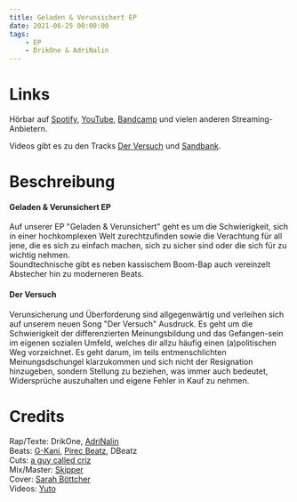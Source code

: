 ```yaml
---
title: Geladen & Verunsichert EP
date: 2021-06-25 00:00:00
tags:
    - EP
    - DrikOne & AdriNalin
---
```


# Links

Hörbar auf [Spotify](https://open.spotify.com/album/1xoAezW20IdjhDj7WTTc6e?si=CnFihL1HQ0COAOVObSsKWQ), [YouTube](https://www.youtube.com/playlist?list=OLAK5uy_mClDIxgPuxajhpTEbWBekZ32hN-UQAZKQ), [Bandcamp](https://drikone.bandcamp.com/album/geladen-verunsichert) und vielen anderen Streaming-Anbietern.

Videos gibt es zu den Tracks [Der Versuch](https://www.youtube.com/watch?v=cssbTlC-6RQ) und [Sandbank](https://www.youtube.com/watch?v=wnphyNKg-vo).

# Beschreibung

#### Geladen & Verunsichert EP

Auf unserer EP "Geladen & Verunsichert" geht es um die Schwierigkeit, sich in einer hochkomplexen Welt zurechtzufinden sowie die Verachtung für all jene, die es sich zu einfach machen, sich zu sicher sind oder die sich für zu wichtig nehmen.  
Soundtechnische gibt es neben kassischem Boom-Bap auch vereinzelt Abstecher hin zu moderneren Beats.

#### Der Versuch

Verunsicherung und Überforderung sind allgegenwärtig und verleihen sich auf unserem neuen Song "Der Versuch" Ausdruck. Es geht um die Schwierigkeit der differenzierten Meinungsbildung und das Gefangen-sein im eigenen sozialen Umfeld, welches dir allzu häufig einen (a)politischen Weg vorzeichnet. Es geht darum, im teils entmenschlichten Meinungsdschungel klarzukommen und sich nicht der Resignation hinzugeben, sondern Stellung zu beziehen, was immer auch bedeutet, Widersprüche auszuhalten und eigene Fehler in Kauf zu nehmen.


# Credits

Rap/Texte: DrikOne, [AdriNalin](https://www.instagram.com/adrinalin_endlos/)  
Beats: [G-Kani](https://www.instagram.com/gkanibeats/), [Pirec Beatz](https://www.instagram.com/back_being_cool/), DBeatz  
Cuts: [a guy called criz](https://www.instagram.com/a_guy_called_criz/)    
Mix/Master: [Skipper](https://www.instagram.com/skipperoriginal/)  
Cover: [Sarah Böttcher](https://www.instagram.com/sarahboettcher_/)  
Videos: [Yuto](https://www.instagram.com/yuto_kunstfabrik/)  